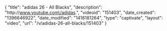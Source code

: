 {
    "title": "adidas 26 - All Blacks",
    "description": "http:\/\/www.youtube.com\/adidas.",
    "videoid": "151403",
    "date_created": "1396646922",
    "date_modified": "1418181264",
    "type": "captivate",
    "layout": "video",
    "url": "\/v\/adidas-26-all-blacks\/151403"
}